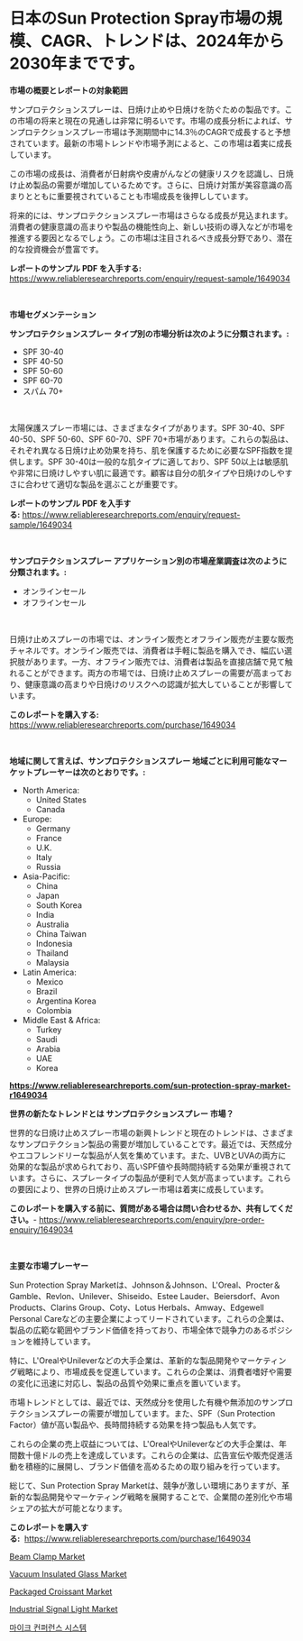 <p><h1>日本のSun Protection Spray市場の規模、CAGR、トレンドは、2024年から2030年までです。</h1></p><p><strong>市場の概要とレポートの対象範囲</strong></p>
<p><p>サンプロテクションスプレーは、日焼け止めや日焼けを防ぐための製品です。この市場の将来と現在の見通しは非常に明るいです。市場の成長分析によれば、サンプロテクションスプレー市場は予測期間中に14.3％のCAGRで成長すると予想されています。最新の市場トレンドや市場予測によると、この市場は着実に成長しています。</p><p>この市場の成長は、消費者が日射病や皮膚がんなどの健康リスクを認識し、日焼け止め製品の需要が増加しているためです。さらに、日焼け対策が美容意識の高まりとともに重要視されていることも市場成長を後押ししています。</p><p>将来的には、サンプロテクションスプレー市場はさらなる成長が見込まれます。消費者の健康意識の高まりや製品の機能性向上、新しい技術の導入などが市場を推進する要因となるでしょう。この市場は注目されるべき成長分野であり、潜在的な投資機会が豊富です。</p></p>
<p><strong>レポートのサンプル PDF を入手する:</strong> <a href="https://www.reliableresearchreports.com/enquiry/request-sample/1649034">https://www.reliableresearchreports.com/enquiry/request-sample/1649034</a></p>
<p>&nbsp;</p>
<p><strong>市場セグメンテーション</strong></p>
<p><strong>サンプロテクションスプレー タイプ別の市場分析は次のように分類されます。:</strong></p>
<p><ul><li>SPF 30-40</li><li>SPF 40-50</li><li>SPF 50-60</li><li>SPF 60-70</li><li>スパム 70+</li></ul></p>
<p>&nbsp;</p>
<p><p>太陽保護スプレー市場には、さまざまなタイプがあります。SPF 30-40、SPF 40-50、SPF 50-60、SPF 60-70、SPF 70+市場があります。これらの製品は、それぞれ異なる日焼け止め効果を持ち、肌を保護するために必要なSPF指数を提供します。SPF 30-40は一般的な肌タイプに適しており、SPF 50以上は敏感肌や非常に日焼けしやすい肌に最適です。顧客は自分の肌タイプや日焼けのしやすさに合わせて適切な製品を選ぶことが重要です。</p></p>
<p><strong>レポートのサンプル PDF を入手する:</strong>&nbsp;<a href="https://www.reliableresearchreports.com/enquiry/request-sample/1649034">https://www.reliableresearchreports.com/enquiry/request-sample/1649034</a></p>
<p>&nbsp;</p>
<p><strong> サンプロテクションスプレー アプリケーション別の市場産業調査は次のように分類されます。:</strong></p>
<p><ul><li>オンラインセール</li><li>オフラインセール</li></ul></p>
<p>&nbsp;</p>
<p><p>日焼け止めスプレーの市場では、オンライン販売とオフライン販売が主要な販売チャネルです。オンライン販売では、消費者は手軽に製品を購入でき、幅広い選択肢があります。一方、オフライン販売では、消費者は製品を直接店舗で見て触れることができます。両方の市場では、日焼け止めスプレーの需要が高まっており、健康意識の高まりや日焼けのリスクへの認識が拡大していることが影響しています。</p></p>
<p><strong>このレポートを購入する:</strong>&nbsp; <a href="https://www.reliableresearchreports.com/purchase/1649034">https://www.reliableresearchreports.com/purchase/1649034</a></p>
<p>&nbsp;</p>
<p><strong>地域に関して言えば、サンプロテクションスプレー 地域ごとに利用可能なマーケットプレーヤーは次のとおりです。:</strong></p>
<p><ul>
    <li>
        North America:
        <ul>
            <li>United States</li>
            <li>Canada</li>
        </ul>
    </li>
    <li>
        Europe:
        <ul>
            <li>Germany</li>
            <li>France</li>
            <li>U.K.</li>
            <li>Italy</li>
            <li>Russia</li>
        </ul>
    </li>
    <li>
        Asia-Pacific:
        <ul>
            <li>China</li>
            <li>Japan</li>
            <li>South Korea</li>
            <li>India</li>
            <li>Australia</li>
            <li>China Taiwan</li>
            <li>Indonesia</li>
            <li>Thailand</li>
            <li>Malaysia</li>
        </ul>
    </li>
    <li>
        Latin America:
        <ul>
            <li>Mexico</li>
            <li>Brazil</li>
            <li>Argentina Korea</li>
            <li>Colombia</li>
        </ul>
    </li>
    <li>
        Middle East & Africa:
        <ul>
            <li>Turkey</li>
            <li>Saudi</li>
            <li>Arabia</li>
            <li>UAE</li>
            <li>Korea</li>
        </ul>
    </li>
    </ul></p>
<p><strong><a href="https://www.reliableresearchreports.com/sun-protection-spray-market-r1649034">https://www.reliableresearchreports.com/sun-protection-spray-market-r1649034</a></strong>&nbsp;</p>
<p><strong>世界の新たなトレンドとは サンプロテクションスプレー 市場？</strong></p>
<p><p>世界的な日焼け止めスプレー市場の新興トレンドと現在のトレンドは、さまざまなサンプロテクション製品の需要が増加していることです。最近では、天然成分やエコフレンドリーな製品が人気を集めています。また、UVBとUVAの両方に効果的な製品が求められており、高いSPF値や長時間持続する効果が重視されています。さらに、スプレータイプの製品が便利で人気が高まっています。これらの要因により、世界の日焼け止めスプレー市場は着実に成長しています。</p></p>
<p><strong>このレポートを購入する前に、質問がある場合は問い合わせるか、共有してください。</strong>- <a href="https://www.reliableresearchreports.com/enquiry/pre-order-enquiry/1649034">https://www.reliableresearchreports.com/enquiry/pre-order-enquiry/1649034</a></p>
<p>&nbsp;</p>
<p><strong>主要な市場プレーヤー</strong></p>
<p><p>Sun Protection Spray Marketは、Johnson＆Johnson、L'Oreal、Procter＆Gamble、Revlon、Unilever、Shiseido、Estee Lauder、Beiersdorf、Avon Products、Clarins Group、Coty、Lotus Herbals、Amway、Edgewell Personal Careなどの主要企業によってリードされています。これらの企業は、製品の広範な範囲やブランド価値を持っており、市場全体で競争力のあるポジションを維持しています。</p><p>特に、L'OrealやUnileverなどの大手企業は、革新的な製品開発やマーケティング戦略により、市場成長を促進しています。これらの企業は、消費者嗜好や需要の変化に迅速に対応し、製品の品質や効果に重点を置いています。</p><p>市場トレンドとしては、最近では、天然成分を使用した有機や無添加のサンプロテクションスプレーの需要が増加しています。また、SPF（Sun Protection Factor）値が高い製品や、長時間持続する効果を持つ製品も人気です。</p><p>これらの企業の売上収益については、L'OrealやUnileverなどの大手企業は、年間数十億ドルの売上を達成しています。これらの企業は、広告宣伝や販売促進活動を積極的に展開し、ブランド価値を高めるための取り組みを行っています。</p><p>総じて、Sun Protection Spray Marketは、競争が激しい環境にありますが、革新的な製品開発やマーケティング戦略を展開することで、企業間の差別化や市場シェアの拡大が可能となります。</p></p>
<p><strong>このレポートを購入する:</strong>&nbsp;&nbsp;<a href="https://www.reliableresearchreports.com/purchase/1649034">https://www.reliableresearchreports.com/purchase/1649034</a></p>
<p><p><a href="https://view.publitas.com/reportprime-1/beam-clamp-market-exploring-market-share-market-trends-and-future-growth/">Beam Clamp Market</a></p><p><a href="https://issuu.com/reportprime-2/docs/vacuum-insulated-glass-market-size-2030.pptx">Vacuum Insulated Glass Market</a></p><p><a href="https://iodized-pantydraco-05c.notion.site/Packaged-Croissant-Market-Research-Report-Its-History-and-Forecast-2024-to-2031-0dbb0063e66a438fb44e1dd07f714165">Packaged Croissant Market</a></p><p><a href="https://github.com/globismark/Market-Research-Report-List-2/blob/main/industrial-signal-light-market.md">Industrial Signal Light Market</a></p><p><a href="https://medium.com/@jerrodhilll68/%EB%A7%88%EC%9D%B4%ED%81%AC%EB%A1%9C%ED%8F%B0-%ED%9A%8C%EC%9D%98-%EC%8B%9C%EC%8A%A4%ED%85%9C-%EC%8B%9C%EC%9E%A5-%EC%84%B1%EA%B3%B5%EC%A0%81%EC%9D%B8-%EB%B9%84%EC%A6%88%EB%8B%88%EC%8A%A4-%EC%A0%84%EB%9E%B5%EC%9D%98-%ED%95%B5%EC%8B%AC-%EC%98%88%EC%B8%A1-2031%EB%85%84%EA%B9%8C%EC%A7%80-1d9f2ebd8c36">마이크 컨퍼런스 시스템</a></p></p>